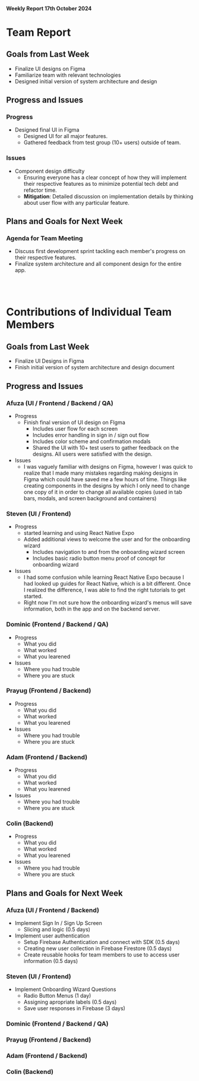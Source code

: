 #### Weekly Report 17th October 2024

# Team Report

## Goals from Last Week

- Finalize UI designs on Figma
- Familiarize team with relevant technologies
- Designed initial version of system architecture and design

## Progress and Issues

### Progress

- Designed final UI in Figma
    - Designed UI for all major features.
    - Gathered feedback from test group (10+ users) outside of team.

### Issues

- Component design difficulty
    - Ensuring everyone has a clear concept of how they will implement their respective features as to minimize potential tech debt and refactor time.
    - <strong>Mitigation</strong>: Detailed discussion on implementation details by thinking about user flow with any particular feature.

## Plans and Goals for Next Week
### Agenda for Team Meeting

- Discuss first development sprint tackling each member's progress on their respective features.
- Finalize system architecture and all component design for the entire app.

<br></br>
# Contributions of Individual Team Members

## Goals from Last Week

- Finalize UI Designs in Figma
- Finish initial version of system architecture and design document

## Progress and Issues

### Afuza (UI / Frontend / Backend / QA)
- Progress
    - Finish final version of UI design on FIgma
        - Includes user flow for each screen
        - Includes error handling in sign in / sign out flow
        - Includes color scheme and confirmation modals
        - Shared the UI with 10+ test users to gather feedback on the designs. All users were satisfied with the design.
- Issues
    - I was vaguely familiar with designs on Figma, however I was quick to realize that I made many mistakes regarding making designs in Figma which could have saved me a few hours of time. Things like creating components in the designs by which I only need to change one copy of it in order to change all available copies (used in tab bars, modals, and screen background and containers)

### Steven (UI / Frontend)
- Progress
    - started learning and using React Native Expo
    - Added additional views to welcome the user and for the onboarding wizard 
        - Includes navigation to and from the onboarding wizard screen
        - Includes basic radio button menu proof of concept for onboarding wizard 
- Issues
    - I had some confusion while learning React Native Expo because I had looked up guides for React Native, which is a bit different. Once I realized the difference, I was able to find the right tutorials to get started.
    - Right now I'm not sure how the onboarding wizard's menus will save information, both in the app and on the backend server.

### Dominic (Frontend / Backend / QA)
- Progress
    - What you did
    - What worked
    - What you learened
- Issues
    - Where you had trouble
    - Where you are stuck

### Prayug (Frontend / Backend)
- Progress
    - What you did
    - What worked
    - What you learened
- Issues
    - Where you had trouble
    - Where you are stuck

### Adam (Frontend / Backend)
- Progress
    - What you did
    - What worked
    - What you learened
- Issues
    - Where you had trouble
    - Where you are stuck

### Colin (Backend)
- Progress
    - What you did
    - What worked
    - What you learened
- Issues
    - Where you had trouble
    - Where you are stuck

## Plans and Goals for Next Week

### Afuza (UI / Frontend / Backend)
- Implement Sign In / Sign Up Screen
    - Slicing and logic (0.5 days)
- Implement user authentication
    - Setup Firebase Authentication and connect with SDK (0.5 days)
    - Creating new user collection in Firebase Firestore (0.5 days)
    - Create reusable hooks for team members to use to access user information (0.5 days)

### Steven (UI / Frontend)
- Implement Onboarding Wizard Questions
    - Radio Button Menus (1 day)
    - Assigning apropriate labels (0.5 days)
    - Save user responses in Firebase (3 days)


### Dominic (Frontend / Backend / QA)


### Prayug (Frontend / Backend)


### Adam (Frontend / Backend)


### Colin (Backend)

